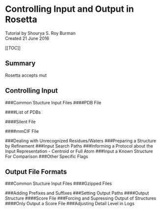 Controlling Input and Output in Rosetta
=======================================
Tutorial by Shourya S. Roy Burman   
Created 21 June 2016

[[_TOC_]]

Summary
-------
Rosetta accepts mut

Controlling Input
-----------------
###Common Stucture Input Files
####PDB File

####List of PDBs

####Silent File

####mmCIF File

###Dealing with Unrecognized Residues/Waters
###Preparing a Structure by Refinement
###Input Search Paths
###Informing a Protocol about the Input Representation - Centroid or Full Atom
###Input a Known Structure For Comparison
###Other Specific Flags


Output File Formats
-------------------
###Common Stucture Input Files
####Gzipped Files

###Adding Prefixes and Suffixes
###Setting Output Paths
####Output Structure
####Score File
###Forcing and Supressing Output of Structures
####Only Output a Score File
###Adjusting Detail Level in Logs
###

